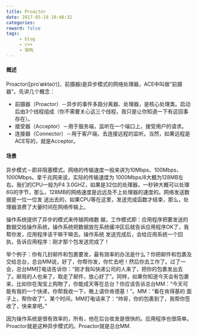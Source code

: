 ```yaml
---
title: Proactor
date: 2017-05-18 18:48:32
categories:
reward: false
tags:
     - blog
     - c++
     - 架构
---
```


#### 概述
Proactor([proˈæktə(r)]、前摄器)是异步模式的网络处理器，ACE中叫做“前摄器”。先讲几个概念：
+ 前摄器（Proactor）－异步的事件多路分离器、处理器，是核心处理类。启动后由3个线程组成（你不需要关心这三个线程，我只是让你知道一下有这回事存在）。
+ 接受器（Acceptor）－用于服务端，监听在一个端口上，接受用户的请求。
+ 连接器（Connector）－用于客户端，去连接远程的监听。当然，如果远程是ACE写的，就是Acceptor。

 <!--more-->

#### 场景
异步模式－即非阻塞模式。网络的传输速度一般来讲为10Mbps、100Mbps、1000Mbps。拿千兆网来说，实际的传输速度为 1000Mbps/8大概为128MB左右。我们的CPU一般为P4 3.0GHZ，如果是32位的处理器，一秒钟大概可以处理6G的字节，那么，128MB的网络速度是远远及不上处理器的速度的。网络发送数据是一位一位发 送出去的，如果CPU等在这里，发送完成函数才结束，那么，处理器浪费了大量时间在网络传输上。

操作系统提供了异步的模式来传输网络数 据，工作模式即：应用程序把要发送的数据交给操作系统，操作系统把数据放在系统缓冲区后就告诉应用程序OK了，我帮你发，应用程序该干嘛干嘛去。操作系统 发送完成后，会给应用系统一个回执，告诉应用程序：刚才那个包发送完成了！

举个例子：你有几封邮件和包裹要发，最有效率的办法是什么？你把邮件和包裹及交给总台，总台MM说，好了，你帮你发，你忙去吧！然后你去工作了。过了一 会，总台MM打电话告诉你：“刚才我叫快递公司的人来了，把你的包裹发出去了。邮局的人也来了，取走了邮件，放心好了”。同样，如果你知道今天会有包裹 来，比如你在淘宝上购物了，你能成天等在总台？你应该告诉总台MM：“今天可能有我的一个快递，你帮我收一下，晚上请你肯德基！”。MM：“看在肯得基的 面子上，帮你收了”。某个时间，MM打电话来了：“帅哥，你的包裹到了，我帮你签收了，快来拿吧。”

因为操作系统是很有效率的，所有，他在后台收发是很快的。应用程序也很简单。Proactor就是这种异步模式的。Proactor就是总台MM.